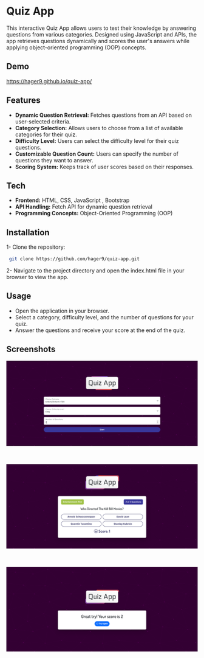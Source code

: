 # Quiz App
This interactive Quiz App allows users to test their knowledge by answering questions from various categories. Designed using JavaScript and APIs, the app retrieves questions dynamically and scores the user's answers while applying object-oriented programming (OOP) concepts.

## Demo 
https://hager9.github.io/quiz-app/

## Features
- **Dynamic Question Retrieval:** Fetches questions from an API based on user-selected criteria.
- **Category Selection:** Allows users to choose from a list of available categories for their quiz.
- **Difficulty Level:** Users can select the difficulty level for their quiz questions.
- **Customizable Question Count:** Users can specify the number of questions they want to answer.
- **Scoring System:** Keeps track of user scores based on their responses.

## Tech 
- **Frontend:** HTML, CSS, JavaScript , Bootstrap
- **API Handling:** Fetch API for dynamic question retrieval
- **Programming Concepts:** Object-Oriented Programming (OOP)


## Installation

1- Clone the repository:

```bash
 git clone https://github.com/hager9/quiz-app.git
```

2- Navigate to the project directory and open the index.html file in your browser to view the app.

## Usage
- Open the application in your browser.
- Select a category, difficulty level, and the number of questions for your quiz.
- Answer the questions and receive your score at the end of the quiz.

## Screenshots
![Image](https://github.com/hager9/quiz-app/blob/main/Screenshot%202024-10-10%20030638.png)

<br>

![Image](https://github.com/hager9/quiz-app/blob/main/Screenshot%202024-10-10%20030838.png)

<br>

![Image](https://github.com/hager9/quiz-app/blob/main/Screenshot%202024-10-10%20030911.png)
